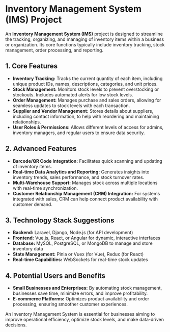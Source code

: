 # Inventory Management System (IMS) Project

An **Inventory Management System (IMS)** project is designed to streamline the tracking, organizing, and managing of inventory items within a business or organization. Its core functions typically include inventory tracking, stock management, order processing, and reporting.

## 1. Core Features

-   **Inventory Tracking:** Tracks the current quantity of each item, including unique product IDs, names, descriptions, categories, and unit prices.
-   **Stock Management:** Monitors stock levels to prevent overstocking or stockouts. Includes automated alerts for low stock levels.
-   **Order Management:** Manages purchase and sales orders, allowing for seamless updates to stock levels with each transaction.
-   **Supplier and Vendor Management:** Stores details about suppliers, including contact information, to help with reordering and maintaining relationships.
-   **User Roles & Permissions:** Allows different levels of access for admins, inventory managers, and regular users to ensure data security.

## 2. Advanced Features

-   **Barcode/QR Code Integration:** Facilitates quick scanning and updating of inventory items.
-   **Real-time Data Analytics and Reporting:** Generates insights into inventory trends, sales performance, and stock turnover rates.
-   **Multi-Warehouse Support:** Manages stock across multiple locations with real-time synchronization.
-   **Customer Relationship Management (CRM) Integration:** For systems integrated with sales, CRM can help connect product availability with customer demand.

## 3. Technology Stack Suggestions

-   **Backend:** Laravel, Django, Node.js (for API development)
-   **Frontend:** Vue.js, React, or Angular for dynamic, interactive interfaces
-   **Database:** MySQL, PostgreSQL, or MongoDB to manage and store inventory data
-   **State Management:** Pinia or Vuex (for Vue), Redux (for React)
-   **Real-time Capabilities:** WebSockets for real-time stock updates

## 4. Potential Users and Benefits

-   **Small Businesses and Enterprises:** By automating stock management, businesses save time, minimize errors, and improve profitability.
-   **E-commerce Platforms:** Optimizes product availability and order processing, ensuring smoother customer experiences.

An Inventory Management System is essential for businesses aiming to improve operational efficiency, optimize stock levels, and make data-driven decisions.

